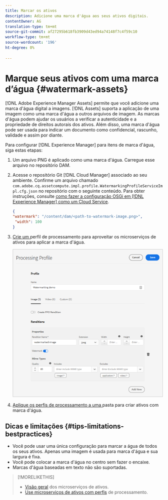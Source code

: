 ```yaml
---
title: Marcar os ativos
description: Adicione uma marca d'água aos seus ativos digitais.
contentOwner: AG
translation-type: tm+mt
source-git-commit: af27295b618fb3909d43ed94a74148f7c4f59c10
workflow-type: tm+mt
source-wordcount: '196'
ht-degree: 0%

---
```



# Marque seus ativos com uma marca d’água {#watermark-assets}

[!DNL Adobe Experience Manager Assets] permite que você adicione uma marca d&#39;água digital a imagens. [!DNL Assets] suporta a aplicação de uma imagem como uma marca d&#39;água a outros arquivos de imagem. As marcas d&#39;água podem ajudar os usuários a verificar a autenticidade e a propriedade de direitos autorais dos ativos. Além disso, uma marca d&#39;água pode ser usada para indicar um documento como confidencial, rascunho, validade e assim por diante.

Para configurar [!DNL Experience Manager] para itens de marca d&#39;água, siga estas etapas:

1. Um arquivo PNG é aplicado como uma marca d&#39;água. Carregue esse arquivo no repositório DAM.

1. Acesse o repositório Git [!DNL Cloud Manager] associado ao seu ambiente. Confirme um arquivo chamado `com.adobe.cq.assetcompute.impl.profile.WatermarkingProfileServiceImpl.cfg.json` no repositório com o seguinte conteúdo. Para obter instruções, consulte [como fazer a configuração OSGi em [!DNL Experience Manager] como um Cloud Service](/help/implementing/deploying/configuring-osgi.md).

   ```json
   {
   "watermark": "/content/dam/<path-to-watermark-image.png>",
    "width": 100
   }
   ```

1. [Crie um ](/help/assets/asset-microservices-configure-and-use.md#create-custom-profile) perfil de processamento para aproveitar os microserviços de ativos para aplicar a marca d&#39;água.

   ![Perfil de processamento de ativos para criar marca d&#39;água](assets/watermark-processing-profile.png)

1. [Aplique os perfis de processamento a uma ](/help/assets/asset-microservices-configure-and-use.md#use-profiles) pasta para criar ativos com marca d&#39;água.

## Dicas e limitações {#tips-limitations-bestpractices}

* Você pode usar uma única configuração para marcar a água de todos os seus ativos. Apenas uma imagem é usada para marca d&#39;água e sua largura é fixa.
* Você pode colocar a marca d&#39;água no centro sem fazer o encaixe.
* Marcas d&#39;água baseadas em texto não são suportadas.

>[!MORELIKETHIS]
>
>* [Visão geral](/help/assets/asset-microservices-overview.md) dos microserviços de ativos.
>* [Use microserviços de ativos com perfis](/help/assets/asset-microservices-configure-and-use.md) de processamento.

